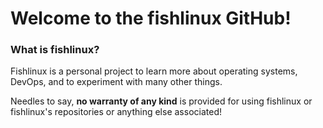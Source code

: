 # Welcome to the fishlinux GitHub!

### What is fishlinux?

Fishlinux is a personal project to learn more about operating systems, DevOps, and to experiment with many other things.

Needles to say, **no warranty of any kind** is provided for using fishlinux or fishlinux's repositories or anything else associated!
